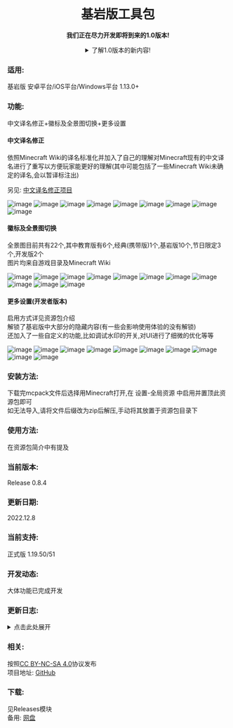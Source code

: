 <div align="center">

<h1>基岩版工具包</h1>

<b>我们正在尽力开发即将到来的1.0版本!</b>
<details>
<summary>了解1.0版本的新内容!</summary>

<br><b>1.新的名字</b><br>项目将在1.0版本更名为基岩版工具包.改名意味着新的开始,在即将到来的1.0版本它将迎来全新的面貌!(同时Github项目页也会焕然一新)<br><b>2.更多功能</b><br>工具包,顾名思义,是一个有着很多工具的集合.所以有许多新的功能即将登场!敬请期待!<br><b>3.功能拆分</b><br>由于全部文件过于庞大,子包的数量过于繁多,从1.0起,这个项目将不再只是一个资源包了,而是好几个资源包的合集.现在可以按需下载特定的内容了.<br>

</details>

</div>

<h3>适用:</h3>

基岩版 安卓平台/iOS平台/Windows平台 1.13.0+

<h3>功能:</h3>

中文译名修正+徽标及全景图切换+更多设置

<h4>中文译名修正</h4>

依照Minecraft Wiki的译名标准化并加入了自己的理解对Minecraft现有的中文译名进行了重写以方便玩家能更好的理解(其中可能包括了一些Minecraft Wiki未确定的译名,会以暂译标注出)

另见: [中文译名修正项目](https://github.com/Spectrollay/mclang_cn)

![image](https://s1.328888.xyz/2022/09/24/VGppX.png)
![image](https://s1.328888.xyz/2022/09/24/VCLqw.png)
![image](https://s1.328888.xyz/2022/09/24/VClOi.png)
![image](https://s1.328888.xyz/2022/09/24/VCmKg.png)
![image](https://s1.328888.xyz/2022/09/24/VCjCs.png)
![image](https://s1.328888.xyz/2022/09/24/VCOLn.png)
![image](https://s1.328888.xyz/2022/09/24/VCux0.png)
![image](https://s1.328888.xyz/2022/09/24/VC0Zp.png)
![image](https://s1.328888.xyz/2022/06/11/Cklkq.jpg)

<h4>徽标及全景图切换</h4>

全景图目前共有22个,其中教育版有6个,经典(携带版)1个,基岩版10个,节日限定3个,开发版2个<br>图片均来自游戏目录及Minecraft Wiki

![image](https://s1.328888.xyz/2022/09/24/Vk3zy.png)
![image](https://s1.328888.xyz/2022/09/24/Vkh9N.png)
![image](https://s1.328888.xyz/2022/09/24/VkfTk.png)
![image](https://s1.328888.xyz/2022/09/24/VkbEC.png)
![image](https://s1.328888.xyz/2022/09/24/Vkwwd.png)
![image](https://s1.328888.xyz/2022/09/24/VkG8U.png)
![image](https://s1.328888.xyz/2022/09/24/VkCRB.png)
![image](https://s1.328888.xyz/2022/09/24/Vk1VP.png)
![image](https://s1.328888.xyz/2022/09/24/Vk5p6.png)
![image](https://s1.328888.xyz/2022/09/24/VkKFX.png)
![image](https://s1.328888.xyz/2022/09/24/VkIEr.png)

<h4>更多设置(开发者版本)</h4>

启用方式详见资源包介绍<br>解锁了基岩版中大部分的隐藏内容(有一些会影响使用体验的没有解锁)<br>还加入了一些自定义的功能,比如调试水印的开关,对UI进行了细微的优化等等

![image](https://s1.328888.xyz/2022/09/24/VC7Sg.png)
![image](https://s1.328888.xyz/2022/09/24/VCzci.png)
![image](https://s1.328888.xyz/2022/09/24/VCean.png)
![image](https://s1.328888.xyz/2022/09/24/VCSlh.png)
![image](https://s1.328888.xyz/2022/09/24/VCrJs.png)
![image](https://s1.328888.xyz/2022/09/24/VCHW0.png)
![image](https://s1.328888.xyz/2022/09/24/VCq3p.png)
![image](https://s1.328888.xyz/2022/09/24/VCXPo.png)
![image](https://s1.328888.xyz/2022/09/24/VCYYF.png)
![image](https://s1.328888.xyz/2022/09/24/VCAuS.png)

<h3>安装方法:</h3>

下载完mcpack文件后选择用Minecraft打开,在 设置-全局资源 中启用并置顶此资源包即可<br>如无法导入,请将文件后缀改为zip后解压,手动将其放置于资源包目录下<br>

<h3>使用方法:</h3>

在资源包简介中有提及

<h3>当前版本:</h3>

Release 0.8.4

<h3>更新日期:</h3>

2022.12.8

<h3>当前支持:</h3>

正式版 1.19.50/51

<h3>开发动态:</h3>

大体功能已完成开发

<h3>更新日志:</h3>

<details>
<summary>点击此处展开</summary>
<br>
<b>Release 0.8.4</b>
<br>适配正式版1.19.50/51<br>
<b>Release 0.8.3</b>
<br>适配正式版1.19.41<br>
<b>Release 0.8.2.3</b>
<br>Json UI的一些调整<br>更新了加载提示<br>
<b>Release 0.8.2.2</b>
<br>Json UI的一些调整<br>修正了一些错误<br>
<b>Release 0.8.2.1</b>
<br>现在不再默认启用光线追踪了<br>
<b>Release 0.8.2</b>
<br>适配正式版1.19.40<br>
<b>Release 0.8.1.4</b>
<br>中文译名修正包常规更新<br>修正了一些错误<br>
<b>Release 0.8.1.3</b>
<br>中文译名标准化 錾制->雕纹<br>
<b>Release 0.8.1.2</b>
<br>加入了2022年万圣节的全景图<br>
<b>Release 0.8.1.1</b>
<br>修正了一些错误<br>
<b>Release 0.8.1</b>
<br>适配正式版1.19.31<br>中文译名标准化 凋零玫瑰->凋灵玫瑰<br>
<b>Release 0.8.0</b>
<br>适配正式版1.19.30<br>对部分内容进行了重构<br>中文译名修正包常规更新<br>优化了包大小<br>修复了一些遗留问题<br>
<b>Release 0.7.13</b>
<br>适配正式版1.19.21<br>中文译名修正包常规更新<br>修正了一些错误<br>
<b>Release 0.7.12</b>
<br>适配正式版1.19.10<br>更多设置功能实装<br>加入了Beta和Preview的独有提示<br>中文译名修正包常规更新<br>
<b>Release 0.7.4</b>
<br>适配正式版1.19.0/1.19.1<br>中文译名修正包常规更新<br>　进行了近一千三百处改动<br>
<b>Release 0.7.3</b>
<br>中文译名修正包常规更新<br>
<b>Release 0.7.2</b>
<br>适配正式版1.18.31<br>
<b>Release 0.7.1</b>
<br>适配正式版1.18.30<br>
<b>Release 0.7.0</b>
<br>加入了荒野更新的全景图<br>中文译名修正包常规更新<br>
<b>Release 0.6.3</b>
<br>中文译名修正包常规更新<br>　加入了大量的新内容<br>
<b>Release 0.6.2</b>
<br>中文译名修正包常规更新<br>　加入了一些新提示的译名<br>　加入了山羊角,铜制号角,泥巴,红树,箱船及其相关方块的译名<br>　匹配了一些Java版新加入的翻译
<br>　修正了部分生物桶重复翻译的问题<br>　移除了Allay相关内容的译名<br>
<b>Release 0.6.1</b>
<br>中文译名修正包常规更新<br>
<b>Release 0.6.0</b>
<br>加入了一些新功能<br>对一些内容进行了优化<br>调高了资源包所需的最低的游戏版本(1.13.0)<br>
<b>Preview 0.5.2</b>
<br>修复了一些问题<br>
<b>Build 0.5.1</b>
<br>加入了一些新功能<br>对一些内容进行了优化<br>
<b>Release 0.5.0</b>
<br>对资源包进行了优化<br>中文译名修正包常规更新<br>
<b>Release 0.4.2</b>
<br>改进了一些内置内容<br>中文译名修正包常规更新<br>
<b>Release 0.4.1</b>
<br>修正了新版创建新世界UI中的翻译错误<br>
<b>Release 0.4.0</b>
<br>更好的基岩版资源包正式发布<br>
<b>Preview 0.3.3</b>
<br>加入了Preview版徽标及全景图<br>　现在默认展示的全景图是Preview版全景图<br>中文译名修正包常规更新<br>调高了资源包所需的最低的游戏版本(1.4.0)<br>
<b>Preview 0.3.2</b>
<br>中文译名修正包常规更新<br>
<b>Preview 0.3.1</b>
<br>修复了一个会导致闪烁标语只会为"Beta!!!"的问题<br>改进了一些中文翻译<br>
<b>Preview 0.3.0</b>
<br>公共体验版<br>
<b>Preview 0.2.9</b>
<br>修正了一些错误<br>
<b>Preview 0.2.8</b>
<br>新增加了一些内置功能<br>
<b>Preview 0.2.7</b>
<br>对一些内容进行了更改<br>移除了Preview版的相关内容,因为该版本仍未正式上线<br>修正了一些错误<br>中文译名修正包常规更新<br>
<b>Preview 0.2.6</b>
<br>加入了Preview版徽标,目前使用的全景图是经典全景图<br>加入了5个教育版的全景图,教育版徽标现在会出现在这些全景图中<br>更改了一些提示语<br>修复了一些图片被压缩的问题<br>中文译名修正包常规更新<br>
<b>Preview 0.2.5</b>
<br>加入了教育版徽标,但未被使用<br>加入了携带版徽标<br>加入了经典徽标<br>现在徽标会匹配相应的全景图了<br>中文译名修正包常规更新<br>
<b>Preview 0.2.4</b>
<br>加入了带有Beta字样的经典徽标,仅在Beta版全景图中出现<br>加入了2021年万圣节全景图<br>加入了2017年圣诞节全景图<br>中文译名修正包常规更新<br>
<b>Preview 0.2.3</b>
<br>加入了于嗡嗡蜂群(1.14.0.1)更新的全景图<br>
<b>Preview 0.2.2</b>
<br>加入了Minecraft Wiki中提到的所有基岩版正式版曾用过的与更新主题相关的全景图<br>加入了Beta版全景图<br>加入了徽标,默认使用基岩版最新样式的徽标<br>中文译名修正包常规更新<br>
<b>Preview 0.2.1</b>
<br>加入了实验性内容的中文译名<br>加入了切换背景图的功能<br>　目前仅有嗡嗡蜂群,下界更新,洞穴与山崖第一阶段,洞穴与山崖第二阶段的全景图<br>中文译名修正包常规更新<br>
<b>Preview 0.2.0</b>
<br>将资源包重命名为"更好的基岩版"<br>更改了资源包的简介<br>改进了一些中文译名<br>加入了更改测试版标题与背景图的功能(当前为洞穴与山崖第二阶段的背景图)<br>
<b>Release 0.1.1-0.1.36</b>
<br>中文译名修正包常规更新<br>
<b>Release 0.1.0</b>
<br>中文译名修正资源包正式上线<br>
<b>Beta 0.0.2</b>
<br>更改了图标及简介<br>移除了终末之诗英汉双语对照<br>
<b>Beta 0.0.1</b>
<br>加入了中文语言包和终末之诗英汉双语对照<br>
</details>

<h3>相关:</h3>

按照[CC BY-NC-SA 4.0](https://creativecommons.org/licenses/by-nc-sa/4.0/deed.zh-Hans)协议发布<br>项目地址: [GitHub](https://github.com/Spectrollay/mcpack_bb)<br>

<h3>下载:</h3>

见Releases模块<br>备用: [网盘](https://pan.huang1111.cn/s/3MwnTm?path=/)<br>
